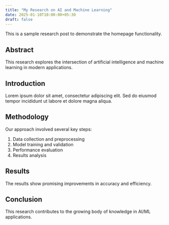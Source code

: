 ```yaml
---
title: "My Research on AI and Machine Learning"
date: 2025-01-10T10:00:00+05:30
draft: false
---
```


This is a sample research post to demonstrate the homepage functionality.

## Abstract

This research explores the intersection of artificial intelligence and machine learning in modern applications.

## Introduction

Lorem ipsum dolor sit amet, consectetur adipiscing elit. Sed do eiusmod tempor incididunt ut labore et dolore magna aliqua.

## Methodology

Our approach involved several key steps:

1. Data collection and preprocessing
2. Model training and validation
3. Performance evaluation
4. Results analysis

## Results

The results show promising improvements in accuracy and efficiency.

## Conclusion

This research contributes to the growing body of knowledge in AI/ML applications. 